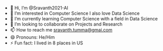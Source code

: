 - 👋 Hi, I’m @Sravanth2021-AI
- 👀 I’m interested in Computer Science I also love Data Science 
- 🌱 I’m currently learning Computer Science with a field in Data Science
- 💞️ I’m looking to collaborate on Projects and Research 
- 📫 How to reach me sravanth.tumma@gmai.com 
- 😄 Pronouns: He/Him 
- ⚡ Fun fact: I lived in 8 places in US 

<!---
Sravanth2021-AI/Sravanth2021-AI is a ✨ special ✨ repository because its `README.md` (this file) appears on your GitHub profile.
You can click the Preview link to take a look at your changes.
--->

